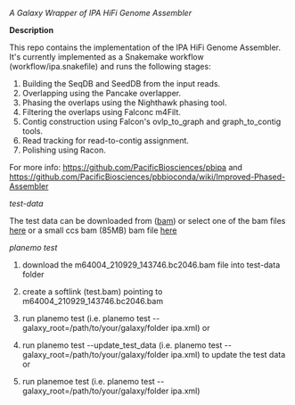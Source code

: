 *A Galaxy Wrapper of IPA HiFi Genome Assembler*

**Description**

This repo contains the implementation of the IPA HiFi Genome Assembler. It's currently implemented as a Snakemake workflow (workflow/ipa.snakefile) and runs the following stages:

1. Building the SeqDB and SeedDB from the input reads.
2. Overlapping using the Pancake overlapper.
3. Phasing the overlaps using the Nighthawk phasing tool.
4. Filtering the overlaps using Falconc m4Filt.
5. Contig construction using Falcon's ovlp_to_graph and graph_to_contig tools.
6. Read tracking for read-to-contig assignment.
7. Polishing using Racon.

For more info: https://github.com/PacificBiosciences/pbipa and https://github.com/PacificBiosciences/pbbioconda/wiki/Improved-Phased-Assembler

*test-data*


The test data can be downloaded from ([bam](https://downloads.pacbcloud.com/public/dataset/2021-11-Microbial-96plex/demultiplexed-reads/m64004_210929_143746.bc2046.bam)) or select one of the bam files [here](https://downloads.pacbcloud.com/public/dataset/2021-11-Microbial-96plex/demultiplexed-reads/) or a small ccs bam (85MB) bam file [here](https://downloads.pacbcloud.com/public/dataset/ISMB_workshop/isoseq3/alz.ccs.bam)

*planemo test*

1. download the m64004_210929_143746.bc2046.bam file into test-data folder
2. create a softlink (test.bam) pointing to m64004_210929_143746.bc2046.bam

3. run planemo test (i.e. planemo test --galaxy_root=/path/to/your/galaxy/folder ipa.xml)
or 
3. run planemo test  --update_test_data (i.e. planemo test --galaxy_root=/path/to/your/galaxy/folder ipa.xml) to update the test data
or
3. run planemoe test (i.e. planemo test --galaxy_root=/path/to/your/galaxy/folder ipa.xml)

